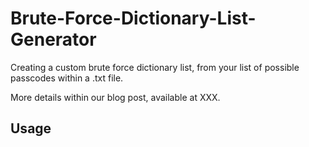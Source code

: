 # Brute-Force-Dictionary-List-Generator

Creating a custom brute force dictionary list, from your list of possible passcodes within a .txt file.

More details within our blog post, available at XXX.

## Usage

